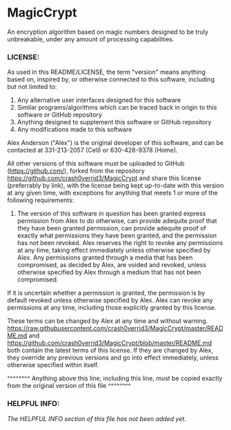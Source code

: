 # MagicCrypt
An encryption algorithm based on magic numbers designed to be truly unbreakable, under any amount of processing capabilities.

### LICENSE:

As used in this README/LICENSE, the term "version" means anything based on, inspired by, or otherwise connected to this software, including but not limited to:
1. Any alternative user interfaces designed for this software
2. Similar programs/algorithms which can be traced back in origin to this software or GitHub repository
4. Anything designed to supplement this software or GitHub repository
5. Any modifications made to this software


Alex Anderson ("Alex") is the original developer of this software, and can be contacted at 331-213-2057 (Cell) or 630-428-9378 (Home).

All other versions of this software must be uploaded to GitHub (https://github.com/), forked from the repository https://github.com/crash0verrid3/MagicCrypt and share this license (preferrably by link), with the license being kept up-to-date with this version at any given time, with exceptions for anything that meets 1 or more of the following requirements:

1. The version of this software in question has been granted express permission from Alex to do otherwise, can provide adequite proof that they have been granted permission, can provide adequite proof of exactly what permissions they have been granted, and the permission has not been revoked. Alex reserves the right to revoke any permissions at any time, taking effect immediately unless otherwise specified by Alex. Any permissions granted through a media that has been compromised, as decided by Alex, are voided and revoked, unless otherwise specified by Alex through a medium that has not been compromised.

If it is uncertain whether a permission is granted, the permission is by default revoked unless otherwise specified by Alex.
Alex can revoke any permissions at any time, including those explicitly granted by this license.

These terms can be changed by Alex at any time and without warning.
https://raw.githubusercontent.com/crash0verrid3/MagicCrypt/master/README.md and https://github.com/crash0verrid3/MagicCrypt/blob/master/README.md both contain the latest terms of this license. If they are changed by Alex, they override any previous versions and go into effect immediately, unless otherwise specified within itself.


^^^^^^^^ Anything above this line, including this line, must be copied exactly from the original version of this file ^^^^^^^^

### HELPFUL INFO:

*The HELPFUL INFO section of this file has not been added yet.*
